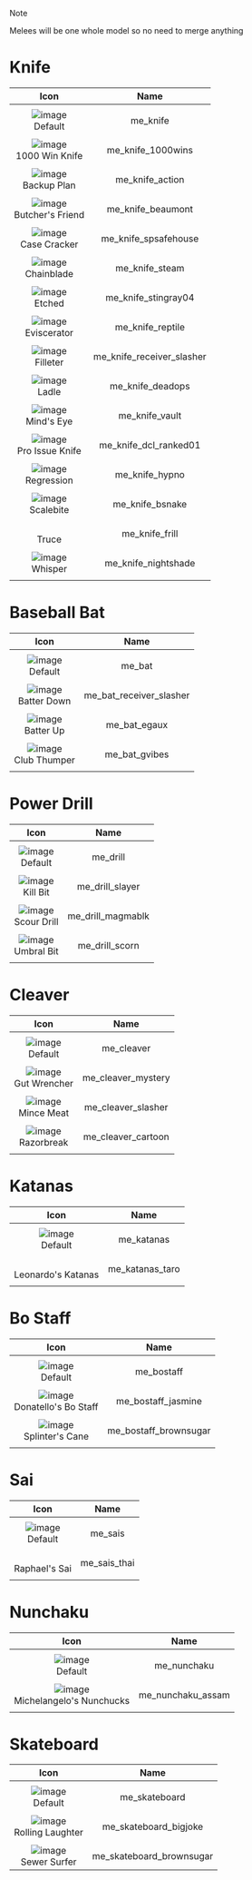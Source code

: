 
> [!NOTE]
> Melees will be one whole model so no need to merge anything





# Knife

| Icon | Name |
| :--: | :--: | 
| | | | | 
![image](https://github.com/user-attachments/assets/1bad4af4-a61e-46cf-8511-d16f0e8902dc) <br> Default | me_knife  | 
| | | | | 
![image](https://github.com/user-attachments/assets/98d33978-4252-442e-99f2-2b0175277d54) <br> 1000 Win Knife | me_knife_1000wins  | 
| | | | | 
![image](https://github.com/user-attachments/assets/71176b63-b385-48bd-9081-c3c01682e8e2) <br> Backup Plan | me_knife_action  | 
| | | | | 
![image](https://github.com/user-attachments/assets/915cc838-fa47-4a78-9417-b0434b530c48)  <br> Butcher's Friend |  me_knife_beaumont | 
| | | | | 
![image](https://github.com/user-attachments/assets/37281918-d70f-43fa-bff1-9777719f13cd)  <br> Case Cracker | me_knife_spsafehouse | 
| | | | | 
![image](https://github.com/user-attachments/assets/d959de98-a2bc-483b-97f1-f91f57f28586)  <br> Chainblade | me_knife_steam  | 
| | | | | 
![image](https://github.com/user-attachments/assets/2300a888-29d3-4379-941c-4f5c22a742d2)  <br> Etched | me_knife_stingray04 | 
| | | | | 
![image](https://github.com/user-attachments/assets/3e652608-318f-4d87-b521-9288277bbd40)  <br> Eviscerator | me_knife_reptile  | 
| | | | | 
![image](https://github.com/user-attachments/assets/9bba09e0-2f8c-46b7-af03-95a7b8c5207e)  <br> Filleter | me_knife_receiver_slasher  | 
| | | | | 
![image](https://github.com/user-attachments/assets/b36e881a-d129-41db-82f1-af00477dd889)  <br> Ladle | me_knife_deadops  | 
| | | | | 
 ![image](https://github.com/user-attachments/assets/be888b8b-a2d0-4201-963b-f767612cc035)  <br> Mind's Eye | me_knife_vault  | 
| | | | | 
 ![image](https://github.com/user-attachments/assets/724e4b87-3c9a-458c-8f71-82f7437bbb35)  <br> Pro Issue Knife | me_knife_dcl_ranked01  | 
| | | | | 
 ![image](https://github.com/user-attachments/assets/bc3b7dd3-9f28-492c-8724-41a69d6e774a)  <br> Regression | me_knife_hypno  | 
| | | | |
 ![image](https://github.com/user-attachments/assets/0a438963-31bf-4fde-a12c-a6aabfe5de42)  <br> Scalebite | me_knife_bsnake  | 
| | | | | 
<br> Truce | me_knife_frill  | 
| | | | | 
![image](https://github.com/user-attachments/assets/727a07ce-7f21-4dc4-b7db-1797564b1937)  <br> Whisper | me_knife_nightshade   | 
| | | | | 



# Baseball Bat

| Icon | Name |
| :--: | :--: | 
| | | | | 
![image](https://github.com/user-attachments/assets/aa43f146-fd5b-4ed9-a838-0a307d62000d)  <br> Default | me_bat  | 
| | | | | 
![image](https://github.com/user-attachments/assets/ab000d55-2b73-4fd5-a583-c7743d05a652)  <br> Batter Down | me_bat_receiver_slasher  | 
| | | | | 
![image](https://github.com/user-attachments/assets/3cef4c5c-9184-49d2-ad60-903bc516b548)  <br> Batter Up | me_bat_egaux  | 
| | | | | 
![image](https://github.com/user-attachments/assets/ebf43232-d866-45b5-b8e9-6d14dd823f04)  <br> Club Thumper | me_bat_gvibes  | 
| | | | | 



# Power Drill 

| Icon | Name |
| :--: | :--: | 
| | | | | 
| ![image](https://github.com/user-attachments/assets/87963860-b705-48c5-98a3-f191d393fd90)  <br> Default | me_drill |
| | | | | 
| ![image](https://github.com/user-attachments/assets/f7e9b2df-fa49-45dd-9140-e998917927d6) <br> Kill Bit | me_drill_slayer | 
| | | | | 
| ![image](https://github.com/user-attachments/assets/da2b8a6c-057d-4d73-8246-dd17404231ec)  <br> Scour Drill| me_drill_magmablk |
| | | | | 
| ![image](https://github.com/user-attachments/assets/ca6e2628-b3a3-4d3c-9c5b-94d073c5cf51)  <br>  Umbral Bit | me_drill_scorn |
| | | | | 


# Cleaver

| Icon | Name |
| :--: | :--: | 
| | | | | 
| ![image](https://github.com/user-attachments/assets/b0e12fd2-4b40-4b8b-b238-f4399cf4aef2) <br> Default | me_cleaver |
| | | | | 
| ![image](https://github.com/user-attachments/assets/b31dc1a9-f307-4e6d-b8a5-586d7c988db9) <br> Gut Wrencher | me_cleaver_mystery |
| | | | | 
| ![image](https://github.com/user-attachments/assets/d11323d0-5f9b-41ab-9379-7c2a5964c352) <br> Mince Meat | me_cleaver_slasher |
| | | | | 
| ![image](https://github.com/user-attachments/assets/beb93d18-4148-48d4-b642-3136d006dd72) <br> Razorbreak | me_cleaver_cartoon |
| | | | | 



# Katanas

| Icon | Name |
| :--: | :--: | 
| | | | | 
| ![image](https://github.com/user-attachments/assets/759adb92-210d-4b7a-8c05-7d43e404ae96) <br> Default | me_katanas |
| | | | | 
| <br> Leonardo's Katanas | me_katanas_taro |
| | | | | 



# Bo Staff 

| Icon | Name |
| :--: | :--: | 
| | | | | 
| ![image](https://github.com/user-attachments/assets/c9379681-43ca-4a2a-b128-48348ae3cb7c) <br> Default | me_bostaff |
| | | | | 
| ![image](https://github.com/user-attachments/assets/00ea7e0e-f837-4d45-9063-08a9c9f283ec) <br> Donatello's Bo Staff | me_bostaff_jasmine |
| | | | | 
| ![image](https://github.com/user-attachments/assets/b754716f-c598-43e1-8c19-804c3f756c50) <br> Splinter's Cane | me_bostaff_brownsugar |
| | | | | 



# Sai
| Icon | Name |
| :--: | :--: | 
| | | | | 
| ![image](https://github.com/user-attachments/assets/7a1b9576-471b-495b-9081-5d1ba3849806) <br> Default | me_sais |
| | | | | 
|  <br> Raphael's Sai | me_sais_thai |
| | | | | 



# Nunchaku

| Icon | Name |
| :--: | :--: | 
| | | | | 
| ![image](https://github.com/user-attachments/assets/27dd9eb7-376d-41a2-acac-b2b8aa69b254) <br> Default | me_nunchaku |
| | | | | 
| ![image](https://github.com/user-attachments/assets/5505c233-c05d-4d57-bab6-e9ea506bc0c5) <br> Michelangelo's Nunchucks | me_nunchaku_assam |
| | | | | 



# Skateboard 

| Icon | Name |
| :--: | :--: | 
| | | | | 
| ![image](https://github.com/user-attachments/assets/132fd759-d51c-4a53-8ab8-887f18c5aa3f) <br> Default | me_skateboard  | 
| | | | | 
| ![image](https://github.com/user-attachments/assets/9c78f976-fff2-4f98-a2d8-6a3f794d203a) <br> Rolling Laughter | me_skateboard_bigjoke
| | | | | 
| ![image](https://github.com/user-attachments/assets/c64e114f-6770-4a42-be57-ae543fb16cb5) <br> Sewer Surfer | me_skateboard_brownsugar |




